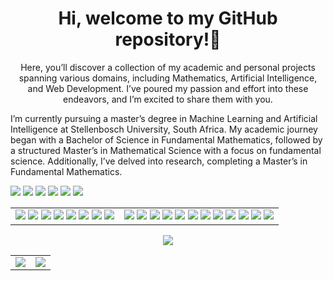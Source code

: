 <h1 align="center">Hi, welcome to my GitHub repository!👋 </h1>
<p align="center">
Here, you’ll discover a collection of my academic and personal projects spanning various domains, including Mathematics, Artificial Intelligence, and Web Development. I’ve poured my passion and effort into these endeavors, and I’m excited to share them with you.
</p>
<p>
I’m currently pursuing a master’s degree in Machine Learning and Artificial Intelligence at Stellenbosch University, South Africa. My academic journey began with a Bachelor of Science in Fundamental Mathematics, followed by a structured Master’s in Mathematical Science with a focus on fundamental science. Additionally, I’ve delved into research, completing a Master’s in Fundamental Mathematics.</p>
</p>

<p align="center">

[<img src="https://img.shields.io/badge/-Website-c14438?style=flat&logo=Google-Chrome&logoColor=white&link=https://fahazavana.github.io/"/>](https://fahazavana.github.io/)
[<img src="https://img.shields.io/badge/-LinkedIn-blue?style=flat&logo=Linkedin&logoColor=white"/>](https://www.linkedin.com/in/randrianantenaina-jean-lucien-82b98622b/) 
[<img src="https://img.shields.io/badge/-Gmail-c14438?style=flat&logo=Gmail&logoColor=white"/>](mailto:rjlucienaina@gmail.com) 
[<img src="https://img.shields.io/badge/-Twitter-1da1f2?labelColor=1da1f2&logo=twitter&logoColor=white&link=https://twitter.com/rjlucienaina"/>](https://twitter.com/rjlucienaina) <img src="https://komarev.com/ghpvc/?username=Fahazavana&color=blue&style=flat)" /> [<img src="https://img.shields.io/github/followers/Fahazavana?label=Follow&style=social"/>](https://github.com/Fahazavana) 

</p>
<table align='center' style="border-collapse: collapse; border: none;">
<tr style="border:none;">
        <td  style="border:none;">
                <img src="https://img.shields.io/badge/-Optimization-05122A?style=flat&logo=&color=5a5a67"/>
                <img src="https://img.shields.io/badge/-Machine%20Learning-05122A?style=flat&logo=&color=5a5a67"/>
                <img src="https://img.shields.io/badge/-Deep%20Learning-05122A?style=flat&logo=&color=5a5a67"/>
                <img src="https://img.shields.io/badge/-Computer%20Vision-05122A?style=flat&logo=&color=5a5a67"/>
                <img src="https://img.shields.io/badge/-Probabilistic%20Modelling-05122A?style=flat&logo=&color=5a5a67"/>
                <img src="https://img.shields.io/badge/-Web%20Development-05122A?style=flat&logo=&color=5a5a67"/>
                <img src="https://img.shields.io/badge/-Cryptography-05122A?style=flat&logo=&color=5a5a67"/>
                <img src="https://img.shields.io/badge/-Numerical%20Analysis-05122A?style=flat&logo=&color=5a5a67"/>
        </td>
        <td style="border:none;"> 
            <img src="https://img.shields.io/badge/-Python-05122A?style=flat&logo=Python&color=5a5a67"/>
            <img src="https://img.shields.io/badge/-PyTorch-05122A?style=flat&logo=PyTorch&color=5a5a67"/> 
            <img src="https://img.shields.io/badge/-TensorFlow-05122A?style=flat&logo=TensorFlow&color=5a5a67"/> 
            <img src="https://img.shields.io/badge/-JAX-05122A?style=flat&logo=JAX&color=5a5a67"/>
            <img src="https://img.shields.io/badge/-Scikit%20Learn-05122A?style=flat&logo=Scikit-Learn&color=5a5a67"/>
            <img src="https://img.shields.io/badge/-MySQL-05122A?style=flat&logo=MySQL&color=5a5a67"/>
            <img src="https://img.shields.io/badge/-Pandas-05122A?style=flat&logo=Pandas&color=5a5a67"/>
            <img src="https://img.shields.io/badge/-Numpy-05122A?style=flat&logo=Numpy&color=5a5a67"/>
            <img src="https://img.shields.io/badge/-Flask-05122A?style=flat&logo=Flask&color=5a5a67"/>
            <img src="https://img.shields.io/badge/-Django-05122A?style=flat&logo=Django&color=5a5a67"/>
            <img src="https://img.shields.io/badge/-JavaScript-05122A?style=flat&logo=JavaScript&color=5a5a67"/>
            <img src="https://img.shields.io/badge/-NodeJS-05122A?style=flat&logo=NodeJS&color=5a5a67"/>
        </td>
  </tr>     
</table>
<p align="center">
        <img src="https://github-readme-stats.vercel.app/api/top-langs/?username=Fahazavana&layout=compact&hide_border=true&hide=tex,html,css"/>
        <table align='center' style="border-collapse: collapse; border: none;"> 
        <tr style="border:none;"> 
                <td style="border:none;">
                        <img src="http://github-profile-summary-cards.vercel.app/api/cards/profile-details?username=Fahazavana&theme=transparent" />
                </td> 
                <td style="border:0px solid white;">
                        <img src="https://github-readme-streak-stats.herokuapp.com/?user=Fahazavana&hide_border=true&card_width=338&theme=transparent"/>
                </td> 
        </tr> 
</table>

</p>
